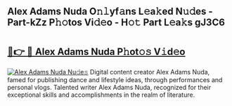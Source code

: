 ## Alex Adams Nuda O𝚗𝚕yf𝚊ns L𝚎a𝚔ed N𝚞𝚍es - Part-kZz P𝚑𝚘tos Vi𝚍𝚎o - H𝚘𝚝 Part L𝚎a𝚔s gJ3C6

# <h2><a href="http://kfcfce.oniu.top/?m=Alex+Adams+Nuda">🔗👉 🔴 Alex Adams Nuda P𝚑ot𝚘𝚜 V𝚒d𝚎o</a></h2>

[![Alex Adams Nuda Nu𝚍e𝚜](https://i.imgur.com/0qMVB7G.gif)](http://kfcfce.oniu.top/?m=Alex+Adams+Nuda)
Digital content creator Alex Adams Nuda, famed for publishing dance and lifestyle ideas, through performances and personal vlogs. Talented writer Alex Adams Nuda, recognized for their exceptional skills and accomplishments in the realm of literature.  
